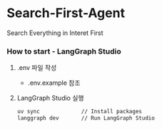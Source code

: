 # Search-First-Agent

Search Everything in Interet First

### How to start - LangGraph Studio

1. .env 파일 작성

    - .env.example 참조

2. LangGraph Studio 실행
    ```bash
    uv sync             // Install packages
    langgraph dev       // Run LangGraph Studio
    ```
